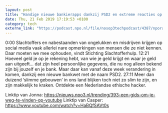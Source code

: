 ```yaml
---
layout: post
title: "Handige nieuwe bankierapps dankzij PSD2 en extreme reacties op social media"
date: Thu, 21 Feb 2019 17:19:53 +0100
category: tech
externe_link: "https://podcast.npo.nl/file/nosop3techpodcast/4387/nporadio1_nosop3techpodcast_20190221_handige-nieuwe-bankierapps-dankzij-psd2-en-extreme-reacties-op-social-media_4JU9ZD.mp3"
---
```


0:00 Slachtoffers en nabestaanden van ongelukken en misdrijven krijgen op social media vaak allerlei nare opmerkingen van mensen die ze niet kennen. Daar moeten we mee ophouden, vindt Stichting Slachtofferhulp.
12:21 Hoeveel geld je op je rekening hebt, van wie je geld krijgt en waar je geld aan uitgeeft… dat zijn heel persoonlijke gegevens, die nu nog alleen bekend zijn bij jouzelf en je bank. Maar daar kan vanaf deze week verandering in komen, dankzij een nieuwe bankwet met de naam PSD2.
27:11 Meer dan duizend ‘slimme gebouwen’ in ons land blijken toch niet zo slim te zijn, en zijn makkelijk te kraken. Ontdekte een Nederlandse ethische hacker. 

Linktip van Jonna: https://nieuws.npo3.nl/trending/393-een-gids-om-je-weg-te-vinden-op-youtube
Linktip van Casper: https://www.youtube.com/watch?v=HaBQfSAVt0s

